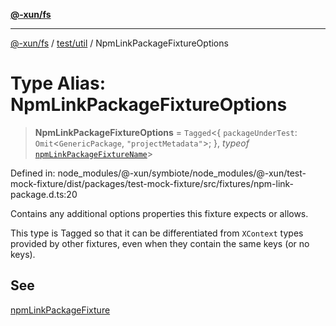 [**@-xun/fs**](../../../README.md)

***

[@-xun/fs](../../../README.md) / [test/util](../README.md) / NpmLinkPackageFixtureOptions

# Type Alias: NpmLinkPackageFixtureOptions

> **NpmLinkPackageFixtureOptions** = `Tagged`\<\{ `packageUnderTest`: `Omit`\<`GenericPackage`, `"projectMetadata"`\>; \}, *typeof* [`npmLinkPackageFixtureName`](../variables/npmLinkPackageFixtureName.md)\>

Defined in: node\_modules/@-xun/symbiote/node\_modules/@-xun/test-mock-fixture/dist/packages/test-mock-fixture/src/fixtures/npm-link-package.d.ts:20

Contains any additional options properties this fixture expects or allows.

This type is Tagged so that it can be differentiated from `XContext`
types provided by other fixtures, even when they contain the same keys (or no
keys).

## See

[npmLinkPackageFixture](../functions/npmLinkPackageFixture.md)
